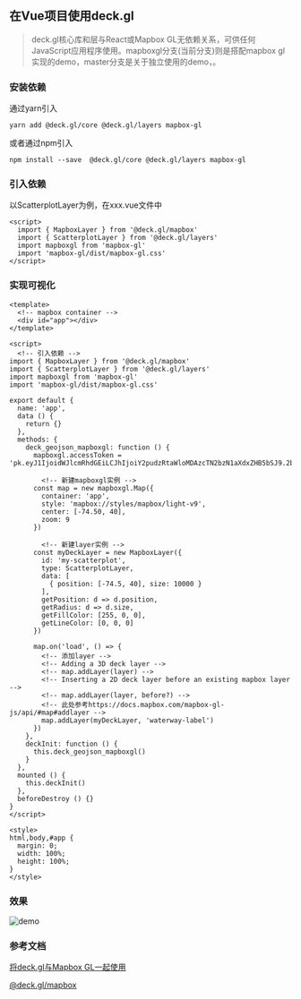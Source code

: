 ## 在Vue项目使用deck.gl

>deck.gl核心库和层与React或Mapbox GL无依赖关系，可供任何JavaScript应用程序使用。mapboxgl分支(当前分支)则是搭配mapbox gl实现的demo，master分支是关于独立使用的demo，。


### 安装依赖
通过yarn引入
```
yarn add @deck.gl/core @deck.gl/layers mapbox-gl
```
或者通过npm引入
```
npm install --save  @deck.gl/core @deck.gl/layers mapbox-gl
```

### 引入依赖
以ScatterplotLayer为例，在xxx.vue文件中
```
<script>
  import { MapboxLayer } from '@deck.gl/mapbox'
  import { ScatterplotLayer } from '@deck.gl/layers'
  import mapboxgl from 'mapbox-gl'
  import 'mapbox-gl/dist/mapbox-gl.css'
</script>
```

### 实现可视化
```
<template>
  <!-- mapbox container -->
  <div id="app"></div>
</template>

<script>
  <!-- 引入依赖 -->
import { MapboxLayer } from '@deck.gl/mapbox'
import { ScatterplotLayer } from '@deck.gl/layers'
import mapboxgl from 'mapbox-gl'
import 'mapbox-gl/dist/mapbox-gl.css'

export default {
  name: 'app',
  data () {
    return {}
  },
  methods: {
    deck_geojson_mapboxgl: function () {
      mapboxgl.accessToken = 'pk.eyJ1IjoidWJlcmRhdGEiLCJhIjoiY2pudzRtaWloMDAzcTN2bzN1aXdxZHB5bSJ9.2bkj3IiRC8wj3jLThvDGdA'

        <!-- 新建mapboxgl实例 -->
      const map = new mapboxgl.Map({
        container: 'app',
        style: 'mapbox://styles/mapbox/light-v9',
        center: [-74.50, 40],
        zoom: 9
      })

        <!-- 新建layer实例 -->
      const myDeckLayer = new MapboxLayer({
        id: 'my-scatterplot',
        type: ScatterplotLayer,
        data: [
          { position: [-74.5, 40], size: 10000 }
        ],
        getPosition: d => d.position,
        getRadius: d => d.size,
        getFillColor: [255, 0, 0],
        getLineColor: [0, 0, 0]
      })

      map.on('load', () => {
        <!-- 添加layer -->
        <!-- Adding a 3D deck layer -->
        <!-- map.addLayer(layer) -->
        <!-- Inserting a 2D deck layer before an existing mapbox layer -->
        <!-- map.addLayer(layer, before?) -->
        <!-- 此处参考https://docs.mapbox.com/mapbox-gl-js/api/#map#addlayer -->
        map.addLayer(myDeckLayer, 'waterway-label')
      })
    },
    deckInit: function () {
      this.deck_geojson_mapboxgl()
    }
  },
  mounted () {
    this.deckInit()
  },
  beforeDestroy () {}
}
</script>

<style>
html,body,#app {
  margin: 0;
  width: 100%;
  height: 100%;
}
</style>
```

### 效果
![demo](https://raw.githubusercontent.com/wupeiwen/vue-deckgl/mapboxgl/public/demo.png)

### 参考文档
[将deck.gl与Mapbox GL一起使用](http://deck.gl/#/documentation/getting-started/using-with-mapbox) 

[@deck.gl/mapbox](http://deck.gl/#/documentation/mapbox-api-reference-experimental/overview)

